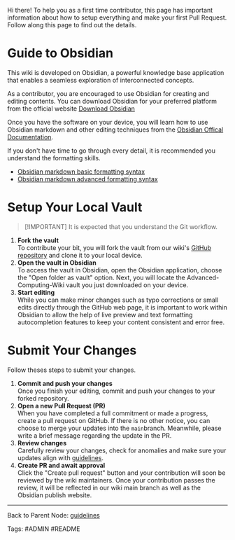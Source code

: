 Hi there! To help you as a first time contributor, this page has important information about how to setup everything and make your first Pull Request. Follow along this page to find out the details.

# Guide to Obsidian

This wiki is developed on Obsidian, a powerful knowledge base application that enables a seamless exploration of interconnected concepts.

As a contributor, you are encouraged to use Obsidian for creating and editing contents. You can download Obsidian for your preferred platform from the official website [Download Obsidian](https://obsidian.md/download)

Once you have the software on your device, you will learn how to use Obsidian markdown and other editing techniques from the [Obsidian Offical Documentation](https://help.obsidian.md/Home).

If you don't have time to go through every detail, it is recommended you understand the formatting skills.

- [Obsidian markdown basic formatting syntax](https://help.obsidian.md/Editing+and+formatting/Basic+formatting+syntax)
- [Obsidian markdown advanced formatting syntax](https://help.obsidian.md/Editing+and+formatting/Advanced+formatting+syntax)

# Setup Your Local Vault

>[!IMPORTANT] It is expected that you understand the Git workflow.

1. **Fork the vault**  
    To contribute your bit, you will fork the vault from our wiki's [GitHub repository](https://github.com/kkkkang-a/cs-wiki) and clone it to your local device.
2. **Open the vault in Obsidian**  
    To access the vault in Obsidian, open the Obsidian application, choose the "Open folder as vault" option. Next, you will locate the Advanced-Computing-Wiki vault you just downloaded on your device.
3. **Start editing**  
    While you can make minor changes such as typo corrections or small edits directly through the GitHub web page, it is important to work within Obsidian to allow the help of live preview and text formatting autocompletion features to keep your content consistent and error free.

# Submit Your Changes

Follow theses steps to submit your changes.

1. **Commit and push your changes**  
    Once you finish your editing, commit and push your changes to your forked repository.
2. **Open a new Pull Request (PR)**  
    When you have completed a full commitment or made a progress, create a pull request on GitHub. If there is no other notice, you can choose to merge your updates into the `main`branch. Meanwhile, please write a brief message regarding the update in the PR. 
3. **Review changes**  
    Carefully review your changes, check for anomalies and make sure your updates align with [ guidelines](Contribution%20Manual.md).
4. **Create PR and await approval**  
    Click the "Create pull request" button and your contribution will soon be reviewed by the wiki maintainers. Once your contribution passes the review, it will be reflected in our wiki main branch as well as the Obsidian publish website.

---

Back to Parent Node: [guidelines](./Contribution%20Manual.md)

Tags: #ADMIN #README